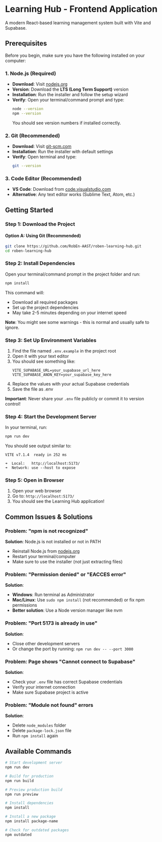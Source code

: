 # Learning Hub - Frontend Application

A modern React-based learning management system built with Vite and Supabase.

## Prerequisites

Before you begin, make sure you have the following installed on your computer:

### 1. Node.js (Required)
- **Download**: Visit [nodejs.org](https://nodejs.org/)
- **Version**: Download the **LTS (Long Term Support)** version
- **Installation**: Run the installer and follow the setup wizard
- **Verify**: Open your terminal/command prompt and type:
  ```bash
  node --version
  npm --version
  ```
  You should see version numbers if installed correctly.

### 2. Git (Recommended)
- **Download**: Visit [git-scm.com](https://git-scm.com/)
- **Installation**: Run the installer with default settings
- **Verify**: Open terminal and type:
  ```bash
  git --version
  ```

### 3. Code Editor (Recommended)
- **VS Code**: Download from [code.visualstudio.com](https://code.visualstudio.com/)
- **Alternative**: Any text editor works (Sublime Text, Atom, etc.)

## Getting Started

### Step 1: Download the Project

#### Option A: Using Git (Recommended)
```bash
git clone https://github.com/RobEn-AAST/roben-learning-hub.git
cd roben-learning-hub
```



### Step 2: Install Dependencies

Open your terminal/command prompt in the project folder and run:

```bash
npm install
```

This command will:
- Download all required packages
- Set up the project dependencies
- May take 2-5 minutes depending on your internet speed

**Note**: You might see some warnings - this is normal and usually safe to ignore.

### Step 3: Set Up Environment Variables

1. Find the file named `.env.example` in the project root
2. Open it with your text editor
3. You should see something like:
   ```
   VITE_SUPABASE_URL=your_supabase_url_here
   VITE_SUPABASE_ANON_KEY=your_supabase_key_here
   ```
4. Replace the values with your actual Supabase credentials
5. Save the file as .env

**Important**: Never share your `.env` file publicly or commit it to version control!

### Step 4: Start the Development Server

In your terminal, run:

```bash
npm run dev
```

You should see output similar to:
```
VITE v7.1.4  ready in 252 ms

➜  Local:   http://localhost:5173/
➜  Network: use --host to expose
```

### Step 5: Open in Browser

1. Open your web browser
2. Go to: `http://localhost:5173/`
3. You should see the Learning Hub application!


## Common Issues & Solutions

### Problem: "npm is not recognized"
**Solution**: Node.js is not installed or not in PATH
- Reinstall Node.js from [nodejs.org](https://nodejs.org/)
- Restart your terminal/computer
- Make sure to use the installer (not just extracting files)

### Problem: "Permission denied" or "EACCES error"
**Solution**: 
- **Windows**: Run terminal as Administrator
- **Mac/Linux**: Use `sudo npm install` (not recommended) or fix npm permissions
- **Better solution**: Use a Node version manager like nvm

### Problem: "Port 5173 is already in use"
**Solution**: 
- Close other development servers
- Or change the port by running: `npm run dev -- --port 3000`

### Problem: Page shows "Cannot connect to Supabase"
**Solution**: 
- Check your `.env` file has correct Supabase credentials
- Verify your internet connection
- Make sure Supabase project is active

### Problem: "Module not found" errors
**Solution**: 
- Delete `node_modules` folder
- Delete `package-lock.json` file
- Run `npm install` again


## Available Commands

```bash
# Start development server
npm run dev

# Build for production
npm run build

# Preview production build
npm run preview

# Install dependencies
npm install

# Install a new package
npm install package-name

# Check for outdated packages
npm outdated
```

